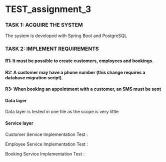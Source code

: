 # TEST_assignment_3

### TASK 1: ACQUIRE THE SYSTEM
The system is developed with Spring Boot and PostgreSQL

### TASK 2: IMPLEMENT REQUIREMENTS 

#### R1: It must be possible to create customers, employees and bookings.

#### R2: A customer may have a phone number (this change requires a database migration script).

#### R3: When booking an appointment with a customer, an SMS must be sent

#### Data layer
Data layer is tested in one file as the scope is very little

#### Service layer
Customer Service Implementation Test :

Employee Service Implementation Test :

Booking Service Implementation Test : 

